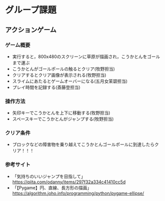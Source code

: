 # グループ課題
## アクションゲーム
### ゲーム概要
- 実行すると，800x480のスクリーンに草原が描画され，こうかとんをゴールまで運ぶ
- こうかとんがゴールポールの触るとクリア(牧野担当)
- クリアするとクリア画像が表示される(牧野担当)
- スライムにあたるとゲームオーバーになる(五月女茉碧担当)
- プレイ時間を記録する(斎藤登担当)
### 操作方法
- 矢印キーでこうかとんを上下に移動する(牧野担当)
- スペースキーでこうかとんがジャンプする(牧野担当)
### クリア条件
- ブロックなどの障害物を乗り越えてこうかとんゴールポールに到達したらクリア！！！
### 参考サイト
- 「気持ちのいいジャンプを目指して」https://qiita.com/odanny/items/297f32a334c41410cc5d
- 「【Pygame】円、直線、長方形の描画」https://algorithm.joho.info/programming/python/pygame-ellipse/
